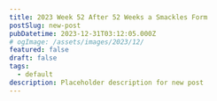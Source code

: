 ```yaml
---
title: 2023 Week 52 After 52 Weeks a Smackles Form
postSlug: new-post
pubDatetime: 2023-12-31T03:12:05.000Z
# ogImage: /assets/images/2023/12/
featured: false
draft: false
tags:
  - default
description: Placeholder description for new post
---
```

